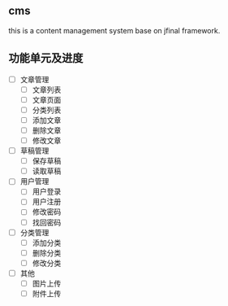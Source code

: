 cms
----------

this is a content management system base on jfinal framework.

## 功能单元及进度 ##

- [ ] 文章管理
    - [ ] 文章列表
	- [ ] 文章页面
	- [ ] 分类列表
	- [ ] 添加文章
	- [ ] 删除文章
	- [ ] 修改文章
- [ ] 草稿管理
    - [ ] 保存草稿
	- [ ] 读取草稿
- [ ] 用户管理
    - [ ] 用户登录
	- [ ] 用户注册
	- [ ] 修改密码
	- [ ] 找回密码
- [ ] 分类管理
	- [ ] 添加分类
	- [ ] 删除分类
	- [ ] 修改分类
- [ ] 其他
    - [ ] 图片上传
	- [ ] 附件上传
